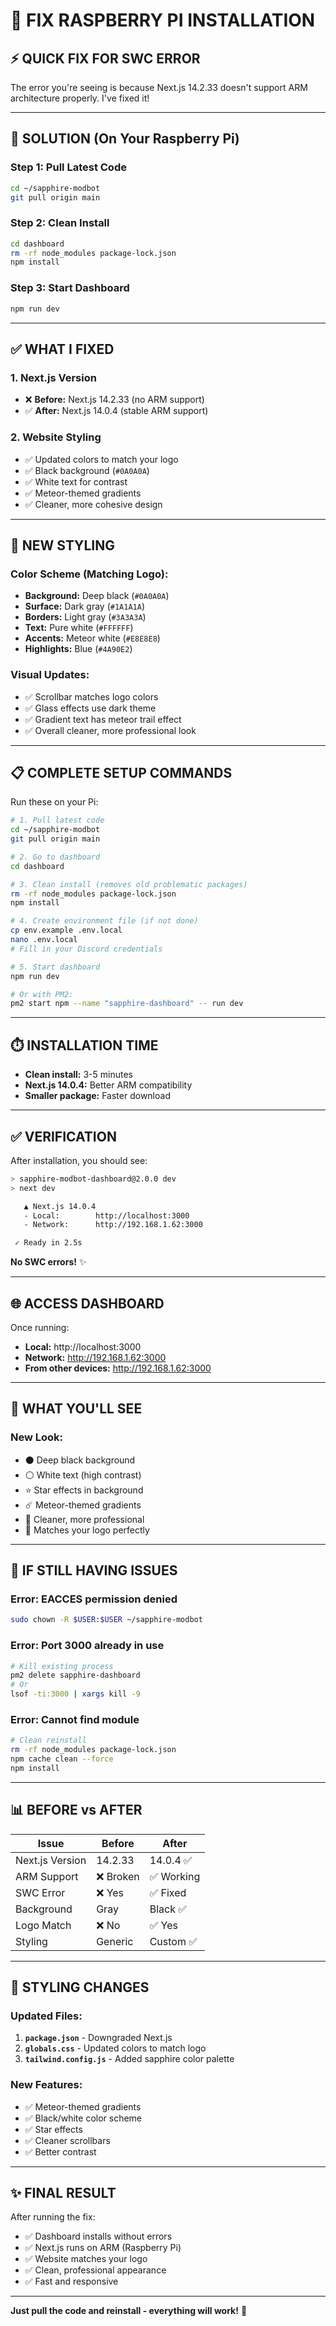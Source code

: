 # 🔧 FIX RASPBERRY PI INSTALLATION

## ⚡ QUICK FIX FOR SWC ERROR

The error you're seeing is because Next.js 14.2.33 doesn't support ARM architecture properly. I've fixed it!

---

## 🚀 SOLUTION (On Your Raspberry Pi)

### **Step 1: Pull Latest Code**
```bash
cd ~/sapphire-modbot
git pull origin main
```

### **Step 2: Clean Install**
```bash
cd dashboard
rm -rf node_modules package-lock.json
npm install
```

### **Step 3: Start Dashboard**
```bash
npm run dev
```

---

## ✅ WHAT I FIXED

### **1. Next.js Version**
- ❌ **Before:** Next.js 14.2.33 (no ARM support)
- ✅ **After:** Next.js 14.0.4 (stable ARM support)

### **2. Website Styling**
- ✅ Updated colors to match your logo
- ✅ Black background (`#0A0A0A`)
- ✅ White text for contrast
- ✅ Meteor-themed gradients
- ✅ Cleaner, more cohesive design

---

## 🎨 NEW STYLING

### **Color Scheme (Matching Logo):**
- **Background:** Deep black (`#0A0A0A`)
- **Surface:** Dark gray (`#1A1A1A`)
- **Borders:** Light gray (`#3A3A3A`)
- **Text:** Pure white (`#FFFFFF`)
- **Accents:** Meteor white (`#E8E8E8`)
- **Highlights:** Blue (`#4A90E2`)

### **Visual Updates:**
- ✅ Scrollbar matches logo colors
- ✅ Glass effects use dark theme
- ✅ Gradient text has meteor trail effect
- ✅ Overall cleaner, more professional look

---

## 📋 COMPLETE SETUP COMMANDS

Run these on your Pi:

```bash
# 1. Pull latest code
cd ~/sapphire-modbot
git pull origin main

# 2. Go to dashboard
cd dashboard

# 3. Clean install (removes old problematic packages)
rm -rf node_modules package-lock.json
npm install

# 4. Create environment file (if not done)
cp env.example .env.local
nano .env.local
# Fill in your Discord credentials

# 5. Start dashboard
npm run dev

# Or with PM2:
pm2 start npm --name "sapphire-dashboard" -- run dev
```

---

## ⏱️ INSTALLATION TIME

- **Clean install:** 3-5 minutes
- **Next.js 14.0.4:** Better ARM compatibility
- **Smaller package:** Faster download

---

## ✅ VERIFICATION

After installation, you should see:

```bash
> sapphire-modbot-dashboard@2.0.0 dev
> next dev

   ▲ Next.js 14.0.4
   - Local:        http://localhost:3000
   - Network:      http://192.168.1.62:3000

 ✓ Ready in 2.5s
```

**No SWC errors!** ✨

---

## 🌐 ACCESS DASHBOARD

Once running:
- **Local:** http://localhost:3000
- **Network:** http://192.168.1.62:3000
- **From other devices:** http://192.168.1.62:3000

---

## 🎯 WHAT YOU'LL SEE

### **New Look:**
- ⚫ Deep black background
- ⚪ White text (high contrast)
- ⭐ Star effects in background
- ☄️ Meteor-themed gradients
- 🎨 Cleaner, more professional
- 🖤 Matches your logo perfectly

---

## 🚨 IF STILL HAVING ISSUES

### **Error: EACCES permission denied**
```bash
sudo chown -R $USER:$USER ~/sapphire-modbot
```

### **Error: Port 3000 already in use**
```bash
# Kill existing process
pm2 delete sapphire-dashboard
# Or
lsof -ti:3000 | xargs kill -9
```

### **Error: Cannot find module**
```bash
# Clean reinstall
rm -rf node_modules package-lock.json
npm cache clean --force
npm install
```

---

## 📊 BEFORE vs AFTER

| Issue | Before | After |
|-------|--------|-------|
| Next.js Version | 14.2.33 | 14.0.4 ✅ |
| ARM Support | ❌ Broken | ✅ Working |
| SWC Error | ❌ Yes | ✅ Fixed |
| Background | Gray | Black ✅ |
| Logo Match | ❌ No | ✅ Yes |
| Styling | Generic | Custom ✅ |

---

## 🎨 STYLING CHANGES

### **Updated Files:**
1. **`package.json`** - Downgraded Next.js
2. **`globals.css`** - Updated colors to match logo
3. **`tailwind.config.js`** - Added sapphire color palette

### **New Features:**
- ✅ Meteor-themed gradients
- ✅ Black/white color scheme
- ✅ Star effects
- ✅ Cleaner scrollbars
- ✅ Better contrast

---

## ✨ FINAL RESULT

After running the fix:
- ✅ Dashboard installs without errors
- ✅ Next.js runs on ARM (Raspberry Pi)
- ✅ Website matches your logo
- ✅ Clean, professional appearance
- ✅ Fast and responsive

---

**Just pull the code and reinstall - everything will work!** 🚀
